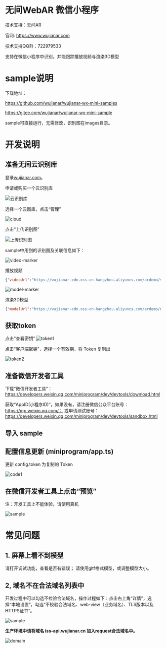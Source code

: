 # 无间WebAR 微信小程序

技术支持：无间AR

官网: https://www.wujianar.com

技术支持QQ群：722979533

支持在微信小程序中识别，并能跟踪播放视频与渲染3D模型


# sample说明

下载地址：

https://github.com/wujianar/wujianar-wx-mini-samples

https://gitee.com/wujianar/wujianar-wx-mini-sample

sample可直接运行，无需修改，识别图在images目录。

# 开发说明

## 准备无间云识别库

登录[wujianar.com](https://www.wujianar.com)。

申请或购买一个云识别库

![云识别库](images/3.png)

选择一个云图库，点击“管理”

![cloud](images/4.png)

点击“上传识别图”

![上传识别图](images/6.png)

sample中用到的识别图及关联信息如下：

![video-marker](images/video.jpg)

播放视频

```json
{"videoUrl":"https://wujianar-cdn.oss-cn-hangzhou.aliyuncs.com/ardemo/videos/2.mp4"}
```

![model-marker](images/model.jpg)

渲染3D模型

```json
{"modelUrl":"https://wujianar-cdn.oss-cn-hangzhou.aliyuncs.com/ardemo/models/kl.gltf","scale":0.07}
```

## 获取token

点击“查看密钥”
![token1](images/5.png)

点击“客户端密钥”，选择一个有效期，将 Token 复制出

![token2](images/2.png)

## 准备微信开发者工具

下载“微信开发者工具”：https://developers.weixin.qq.com/miniprogram/dev/devtools/download.html

获取“AppID(小程序ID)”，如果没有，请注册微信公众平台账号：https://mp.weixin.qq.com/；
或申请测试账号：https://developers.weixin.qq.com/miniprogram/dev/devtools/sandbox.html

## 导入 sample


## 配置信息更新 (miniprogram/app.ts)

更新 config.token 为复制的 Token

![code1](images/1.png)

## 在微信开发者工具上点击“预览”

注：开发工具上不能体验，请使用真机

![sample](images/sample.png)



# 常见问题

## 1. 屏幕上看不到模型

请打开调试功能，查看是否有错误；
请使用gltf格式模型，或调整模型大小。

## 2, 域名不在合法域名列表中

开发过程中可以勾选不检验合法域名，操作过程如下：点击右上角“详情”，选择“本地设置”，勾选“不校验合法域名、web-view（业务域名）、TLS版本以及HTTPS证书”。

![sample](images/dev.png)

**生产环境中请将域名 iss-api.wujianar.cn 加入request合法域名中。**

![domain](images/domain.png)